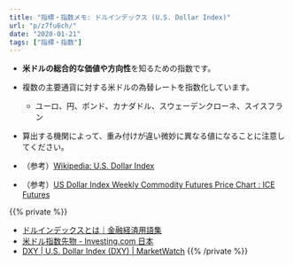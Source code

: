 ```yaml
---
title: "指標・指数メモ: ドルインデックス (U.S. Dollar Index)"
url: "p/z7fu6ch/"
date: "2020-01-21"
tags: ["指標・指数"]
---
```


- **米ドルの総合的な価値や方向性**を知るための指数です。
- 複数の主要通貨に対する米ドルの為替レートを指数化しています。
  - ユーロ、円、ポンド、カナダドル、スウェーデンクローネ、スイスフラン
- 算出する機関によって、重み付けが違い微妙に異なる値になることに注意してください。

- （参考）[Wikipedia: U.S. Dollar Index](https://en.wikipedia.org/wiki/U.S._Dollar_Index)
- （参考）[US Dollar Index Weekly Commodity Futures Price Chart : ICE Futures](https://futures.tradingcharts.com/chart/US/W)

{{% private %}}
- [ドルインデックスとは｜金融経済用語集](https://www.ifinance.ne.jp/glossary/currency/cur241.html)
- [米ドル指数先物 - Investing.com 日本](https://jp.investing.com/currencies/us-dollar-index)
- [DXY | U.S. Dollar Index (DXY) | MarketWatch](https://www.marketwatch.com/investing/index/dxy)
{{% /private %}}

